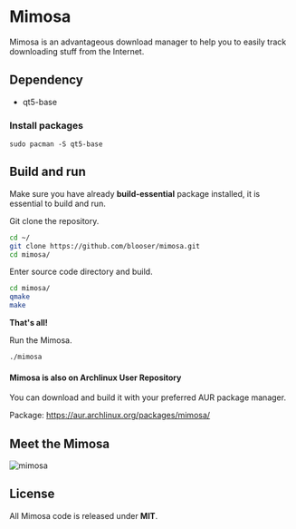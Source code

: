 # Mimosa

Mimosa is an advantageous download manager to help you to easily track downloading stuff from the Internet.

## Dependency

- qt5-base

### Install packages 

```base
sudo pacman -S qt5-base
```

## Build and run

Make sure you have already <b>build-essential</b> package installed, it is essential to build and run.

Git clone the repository.

```zsh
cd ~/
git clone https://github.com/blooser/mimosa.git
cd mimosa/
```

Enter source code directory and build.

```zsh
cd mimosa/
qmake
make
```

<b>That's all!</b>

Run the Mimosa.

```zsh
./mimosa
```

#### Mimosa is also on Archlinux User Repository

You can download and build it with your preferred AUR package manager.

Package: https://aur.archlinux.org/packages/mimosa/

## Meet the Mimosa

![mimosa](https://i.postimg.cc/ydBM0Zdd/mimosa1.png)

## License

All Mimosa code is released under <b>MIT</b>.
